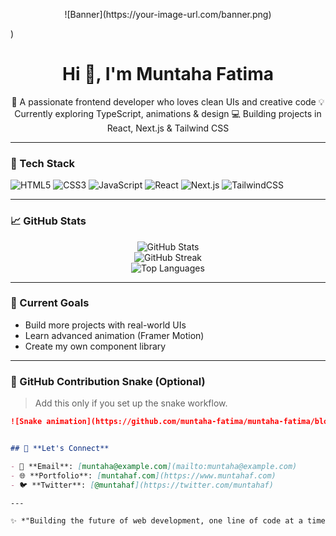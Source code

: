 
<!-- Banner -->
<p align="center">
![Banner](https://your-image-url.com/banner.png)

)
</p>

<h1 align="center">Hi 👋, I'm Muntaha Fatima</h1>

<p align="center">
🌸 A passionate frontend developer who loves clean UIs and creative code  
💡 Currently exploring TypeScript, animations & design  
💻 Building projects in React, Next.js & Tailwind CSS  
</p>

---

### 🚀 Tech Stack

![HTML5](https://img.shields.io/badge/HTML5-E34F26?style=for-the-badge&logo=html5&logoColor=white)
![CSS3](https://img.shields.io/badge/CSS3-1572B6?style=for-the-badge&logo=css3&logoColor=white)
![JavaScript](https://img.shields.io/badge/JavaScript-F7DF1E?style=for-the-badge&logo=javascript&logoColor=black)
![React](https://img.shields.io/badge/React-20232A?style=for-the-badge&logo=react&logoColor=61DAFB)
![Next.js](https://img.shields.io/badge/Next.js-black?style=for-the-badge&logo=next.js&logoColor=white)
![TailwindCSS](https://img.shields.io/badge/Tailwind_CSS-38B2AC?style=for-the-badge&logo=tailwind-css&logoColor=white)

---

### 📈 GitHub Stats

<p align="center">
  <img src="https://github-readme-stats.vercel.app/api?username=muntaha-fatima&show_icons=true&theme=radical" alt="GitHub Stats" />
  <br/>
  <img src="https://github-readme-streak-stats.herokuapp.com/?user=muntaha-fatima&theme=radical" alt="GitHub Streak" />
  <br/>
  <img src="https://github-readme-stats.vercel.app/api/top-langs/?username=muntaha-fatima&layout=compact&theme=radical" alt="Top Languages" />
</p>

---

### 🎯 Current Goals

- Build more projects with real-world UIs
- Learn advanced animation (Framer Motion)
- Create my own component library

---

### 🐍 GitHub Contribution Snake (Optional)

> Add this only if you set up the snake workflow.

```markdown
![Snake animation](https://github.com/muntaha-fatima/muntaha-fatima/blob/output/github-contribution-grid-snake.svg)


## 🔗 **Let's Connect**

- 📧 **Email**: [muntaha@example.com](mailto:muntaha@example.com)  
- 🌐 **Portfolio**: [muntahaf.com](https://www.muntahaf.com)  
- 🐦 **Twitter**: [@muntahaf](https://twitter.com/muntahaf)

---

✨ *"Building the future of web development, one line of code at a time."*
